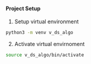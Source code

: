 #### Project Setup
1) Setup virtual environment

~~~ bash
python3 -m venv v_ds_algo
~~~

2) Activate virtual envirnoment

~~~ bash
source v_ds_algo/bin/activate
~~~